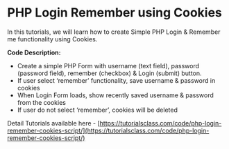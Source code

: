 # PHP Login Remember using Cookies

In this tutorials, we will learn how to create Simple PHP Login & Remember me functionality using Cookies.

**Code Description:**
* Create a simple PHP Form with username (text field), password (password field), remember (checkbox) & Login (submit) button.
* If user select ‘remember’ functionality, save username & password in cookies
* When Login Form loads, show recently saved username & password from the cookies
* If user do not select ‘remember’, cookies will be deleted


Detail Tutorials available here - [https://tutorialsclass.com/code/php-login-remember-cookies-script/](https://tutorialsclass.com/code/php-login-remember-cookies-script/)


